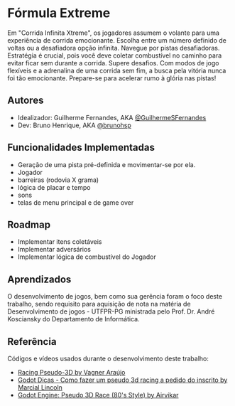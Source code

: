 
# Fórmula Extreme

Em "Corrida Infinita Xtreme", os jogadores assumem o volante para uma experiência
de corrida emocionante. Escolha entre um número definido de voltas ou a desafiadora
opção infinita. Navegue por pistas desafiadoras. Estratégia é crucial, pois você deve
coletar combustível no caminho para evitar ficar sem durante a corrida. Supere
desafios. Com modos de jogo flexíveis e a adrenalina de uma corrida sem fim, a
busca pela vitória nunca foi tão emocionante. Prepare-se para acelerar rumo à glória
nas pistas!


## Autores

- Idealizador: Guilherme Fernandes, AKA [@GuilhermeSFernandes](https://github.com/GuilhermeSFernandes)
- Dev: Bruno Henrique, AKA [@brunohsp](https://www.github.com/brunohsp)


## Funcionalidades Implementadas

- Geração de uma pista pré-definida e movimentar-se por ela.
- Jogador
- barreiras (rodovia X grama)
- lógica de placar e tempo
- sons
- telas de menu principal e de game over


## Roadmap

- Implementar itens coletáveis
- Implementar adversários 
- Implementar lógica de combustível do Jogador



## Aprendizados

O desenvolvimento de jogos, bem como sua gerência foram o foco deste trabalho, sendo requisito para aquisição de nota na matéria de Desenvolvimento de jogos - UTFPR-PG ministrada pelo Prof. Dr. André Kosciansky do Departamento de Informática.


## Referência

Códigos e vídeos usados durante o desenvolvimento deste trabalho:

 - [Racing Pseudo-3D by Vagner Araújo](https://www.youtube.com/watch?v=lJrjh1Wr1Y8&list=PLA-J0ex1D9S32RlZhBsiurbNCYm6IG0dO&index=2&ab_channel=VagnerAraujo)
 - [Godot Dicas - Como fazer um pseudo 3d racing a pedido do inscrito by Marcial Lincoln](https://www.youtube.com/watch?v=ttAwELD21l0&ab_channel=MarcialLincoln)
 - [Godot Engine: Pseudo 3D Race (80's Style) by Airvikar](https://www.youtube.com/watch?v=SCnnCl47dVM&ab_channel=Airvikar)

